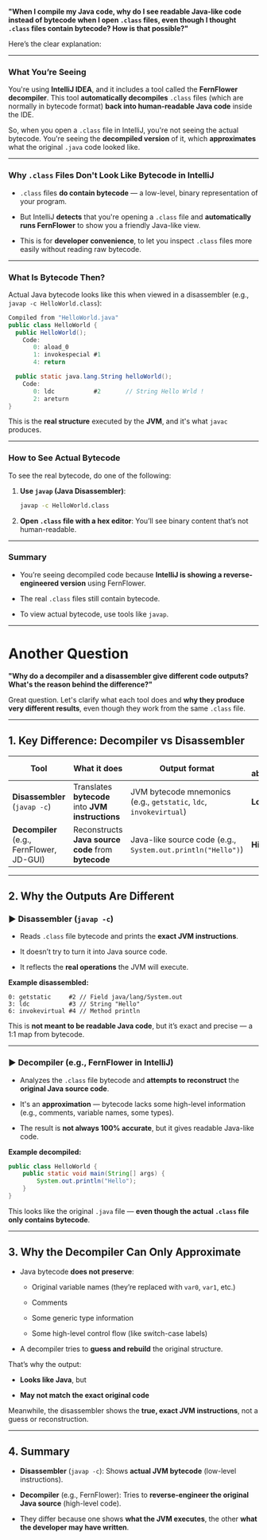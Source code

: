 **"When I compile my Java code, why do I see readable Java-like code instead of bytecode when I open `.class` files, even though I thought `.class` files contain bytecode? How is that possible?"**

Here’s the clear explanation:

---

### What You’re Seeing

You're using **IntelliJ IDEA**, and it includes a tool called the **FernFlower decompiler**. This tool **automatically decompiles** `.class` files (which are normally in bytecode format) **back into human-readable Java code** inside the IDE.

So, when you open a `.class` file in IntelliJ, you're not seeing the actual bytecode. You're seeing the **decompiled version** of it, which **approximates** what the original `.java` code looked like.

---

### Why `.class` Files Don't Look Like Bytecode in IntelliJ

-   `.class` files **do contain bytecode** — a low-level, binary representation of your program.
    
-   But IntelliJ **detects** that you're opening a `.class` file and **automatically runs FernFlower** to show you a friendly Java-like view.
    
-   This is for **developer convenience**, to let you inspect `.class` files more easily without reading raw bytecode.
    

---

### What Is Bytecode Then?

Actual Java bytecode looks like this when viewed in a disassembler (e.g., `javap -c HelloWorld.class`):

```java
Compiled from "HelloWorld.java"
public class HelloWorld {
  public HelloWorld();
    Code:
       0: aload_0
       1: invokespecial #1
       4: return

  public static java.lang.String helloWorld();
    Code:
       0: ldc           #2       // String Hello Wrld !
       2: areturn
}
```

This is the **real structure** executed by the **JVM**, and it's what `javac` produces.

---

### How to See Actual Bytecode

To see the real bytecode, do one of the following:

1.  **Use `javap` (Java Disassembler)**:
    
    ```bash
    javap -c HelloWorld.class
    ```
    
2.  **Open `.class` file with a hex editor**: You’ll see binary content that’s not human-readable.
    

---

### Summary

-   You’re seeing decompiled code because **IntelliJ is showing a reverse-engineered version** using FernFlower.
    
-   The real `.class` files still contain bytecode.
    
-   To view actual bytecode, use tools like `javap`.

***
# Another Question

**"Why do a decompiler and a disassembler give different code outputs? What's the reason behind the difference?"**

Great question. Let's clarify what each tool does and **why they produce very different results**, even though they work from the same `.class` file.

---

## **1\. Key Difference: Decompiler vs Disassembler**

| Tool                                      | What it does                                        | Output format                                                      | Level of abstraction |
| ----------------------------------------- | --------------------------------------------------- | ------------------------------------------------------------------ | -------------------- |
| **Disassembler** (`javap -c`)             | Translates **bytecode** into **JVM instructions**   | JVM bytecode mnemonics (e.g., `getstatic`, `ldc`, `invokevirtual`) | **Low-level**        |
| **Decompiler** (e.g., FernFlower, JD-GUI) | Reconstructs **Java source code** from **bytecode** | Java-like source code (e.g., `System.out.println("Hello")`)        | **High-level**       |

---

## **2\. Why the Outputs Are Different**

### ► **Disassembler** (`javap -c`)

-   Reads `.class` file bytecode and prints the **exact JVM instructions**.
    
-   It doesn’t try to turn it into Java source code.
    
-   It reflects the **real operations** the JVM will execute.
    

**Example disassembled:**

```text
0: getstatic     #2 // Field java/lang/System.out
3: ldc           #3 // String "Hello"
6: invokevirtual #4 // Method println
```

This is **not meant to be readable Java code**, but it’s exact and precise — a 1:1 map from bytecode.

---

### ► **Decompiler** (e.g., FernFlower in IntelliJ)

-   Analyzes the `.class` file bytecode and **attempts to reconstruct** the **original Java source code**.
    
-   It's an **approximation** — bytecode lacks some high-level information (e.g., comments, variable names, some types).
    
-   The result is **not always 100% accurate**, but it gives readable Java-like code.
    

**Example decompiled:**

```java
public class HelloWorld {
    public static void main(String[] args) {
        System.out.println("Hello");
    }
}
```

This looks like the original `.java` file — **even though the actual `.class` file only contains bytecode**.

---

## **3\. Why the Decompiler Can Only Approximate**

-   Java bytecode **does not preserve**:
    
    -   Original variable names (they’re replaced with `var0`, `var1`, etc.)
        
    -   Comments
        
    -   Some generic type information
        
    -   Some high-level control flow (like switch-case labels)
        
-   A decompiler tries to **guess and rebuild** the original structure.
    

That’s why the output:

-   **Looks like Java**, but
    
-   **May not match the exact original code**
    

Meanwhile, the disassembler shows the **true, exact JVM instructions**, not a guess or reconstruction.

---

## **4\. Summary**

-   **Disassembler** (`javap -c`): Shows **actual JVM bytecode** (low-level instructions).
    
-   **Decompiler** (e.g., FernFlower): Tries to **reverse-engineer the original Java source** (high-level code).
    
-   They differ because one shows **what the JVM executes**, the other **what the developer may have written**.